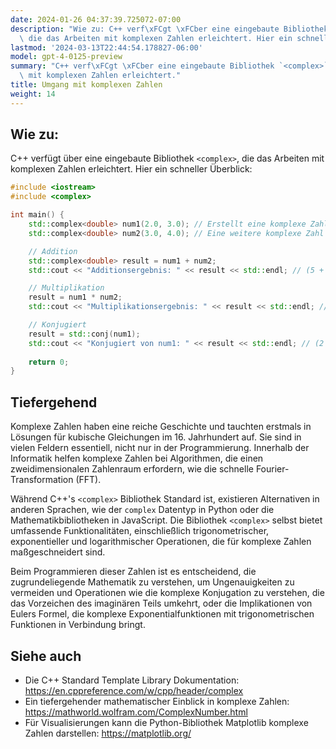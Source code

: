 ```yaml
---
date: 2024-01-26 04:37:39.725072-07:00
description: "Wie zu: C++ verf\xFCgt \xFCber eine eingebaute Bibliothek `<complex>`,\
  \ die das Arbeiten mit komplexen Zahlen erleichtert. Hier ein schneller \xDCberblick."
lastmod: '2024-03-13T22:44:54.178827-06:00'
model: gpt-4-0125-preview
summary: "C++ verf\xFCgt \xFCber eine eingebaute Bibliothek `<complex>`, die das Arbeiten\
  \ mit komplexen Zahlen erleichtert."
title: Umgang mit komplexen Zahlen
weight: 14
---
```


## Wie zu:
C++ verfügt über eine eingebaute Bibliothek `<complex>`, die das Arbeiten mit komplexen Zahlen erleichtert. Hier ein schneller Überblick:

```cpp
#include <iostream>
#include <complex>

int main() {
    std::complex<double> num1(2.0, 3.0); // Erstellt eine komplexe Zahl (2 + 3i)
    std::complex<double> num2(3.0, 4.0); // Eine weitere komplexe Zahl (3 + 4i)

    // Addition
    std::complex<double> result = num1 + num2;
    std::cout << "Additionsergebnis: " << result << std::endl; // (5 + 7i)

    // Multiplikation
    result = num1 * num2;
    std::cout << "Multiplikationsergebnis: " << result << std::endl; // (-6 + 17i)

    // Konjugiert
    result = std::conj(num1);
    std::cout << "Konjugiert von num1: " << result << std::endl; // (2 - 3i)
    
    return 0;
}
```

## Tiefergehend
Komplexe Zahlen haben eine reiche Geschichte und tauchten erstmals in Lösungen für kubische Gleichungen im 16. Jahrhundert auf. Sie sind in vielen Feldern essentiell, nicht nur in der Programmierung. Innerhalb der Informatik helfen komplexe Zahlen bei Algorithmen, die einen zweidimensionalen Zahlenraum erfordern, wie die schnelle Fourier-Transformation (FFT).

Während C++'s `<complex>` Bibliothek Standard ist, existieren Alternativen in anderen Sprachen, wie der `complex` Datentyp in Python oder die Mathematikbibliotheken in JavaScript. Die Bibliothek `<complex>` selbst bietet umfassende Funktionalitäten, einschließlich trigonometrischer, exponentieller und logarithmischer Operationen, die für komplexe Zahlen maßgeschneidert sind.

Beim Programmieren dieser Zahlen ist es entscheidend, die zugrundeliegende Mathematik zu verstehen, um Ungenauigkeiten zu vermeiden und Operationen wie die komplexe Konjugation zu verstehen, die das Vorzeichen des imaginären Teils umkehrt, oder die Implikationen von Eulers Formel, die komplexe Exponentialfunktionen mit trigonometrischen Funktionen in Verbindung bringt.

## Siehe auch
- Die C++ Standard Template Library Dokumentation: https://en.cppreference.com/w/cpp/header/complex
- Ein tiefergehender mathematischer Einblick in komplexe Zahlen: https://mathworld.wolfram.com/ComplexNumber.html
- Für Visualisierungen kann die Python-Bibliothek Matplotlib komplexe Zahlen darstellen: https://matplotlib.org/

